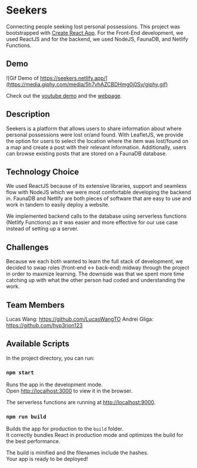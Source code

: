 # Seekers

Connecting people seeking lost personal possessions.
This project was bootstrapped with [Create React App](https://github.com/facebook/create-react-app). For the Front-End development, we used ReactJS and for the backend, we used NodeJS, FaunaDB, and Netlify Functions.

## Demo

![Gif Demo of https://seekers.netlify.app/](https://media.giphy.com/media/5h7vhAZCBDHmg0j0Sy/giphy.gif)

Check out the [youtube demo](https://youtu.be/fgK93UOFb8c) and the [webpage](https://seekers.netlify.app/).

## Description

Seekers is a platform that allows users to share information about where personal possessions were lost or/and found. With LeafletJS, we provide the option for users to select the location where the item was lost/found on a map and create a post with their relevant information. Additionally, users can browse existing posts that are stored on a FaunaDB database.

## Technology Choice

We used ReactJS because of its extensive libraries, support and seamless flow with NodeJS which we were most comfortable developing the backend in. FaunaDB and Netlify are both pieces of software that are easy to use and work in tandem to easily deploy a website.

We implemented backend calls to the database using serverless functions (Netlify Functions) as it was easier and more effective for our use case instead of setting up a server.

## Challenges

Because we each both wanted to learn the full stack of development, we decided to swap roles (front-end <-> back-end) midway through the project in order to maxmize learning. The downside was that we spent more time catching up with what the other person had coded and understanding the work.

## Team Members

Lucas Wang: https://github.com/LucasWangTO
Andrei Gliga: https://github.com/hyp3rion123

## Available Scripts

In the project directory, you can run:

### `npm start`

Runs the app in the development mode.\
Open [http://localhost:3000](http://localhost:3000) to view it in the browser.

The serverless functions are running at [http://localhost:9000](http://localhost:9000).

### `npm run build`

Builds the app for production to the `build` folder.\
It correctly bundles React in production mode and optimizes the build for the best performance.

The build is minified and the filenames include the hashes.\
Your app is ready to be deployed!
